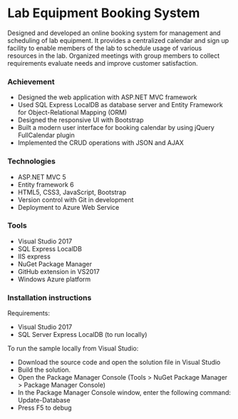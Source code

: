 ﻿# Lab Equipment Booking System 

Designed and developed 	an online booking system for management 
and scheduling of lab equipment. It provides a centralized calendar 
and sign up facility to enable members of the lab to schedule usage 
of various resources in the lab. Organized meetings with group members 
to collect requirements evaluate needs and improve customer satisfaction. 

### Achievement

- Designed the web application with ASP.NET MVC framework
- Used SQL Express LocalDB as database server and Entity Framework for Object-Relational Mapping (ORM)
- Designed the responsive UI with Bootstrap
- Built a modern user interface for booking calendar by using jQuery FullCalendar plugin
- Implemented the CRUD operations with JSON and AJAX

### Technologies

- ASP.NET MVC 5
- Entity framework 6
- HTML5, CSS3, JavaScript, Bootstrap
- Version control with Git in development
- Deployment to Azure Web Service

### Tools

- Visual Studio 2017
- SQL Express LocalDB
- IIS express
- NuGet Package Manager
- GitHub extension in VS2017
- Windows Azure platform

### Installation instructions

Requirements:

- Visual Studio 2017
- SQL Server Express LocalDB (to run locally)

To run the sample locally from Visual Studio:
- Download the source code and open the solution file in Visual 
Studio
- Build the solution.
- Open the Package Manager Console (Tools > NuGet Package 
Manager > Package Manager Console)
- In the Package Manager Console window, enter the following 
command: Update-Database
- Press F5 to debug